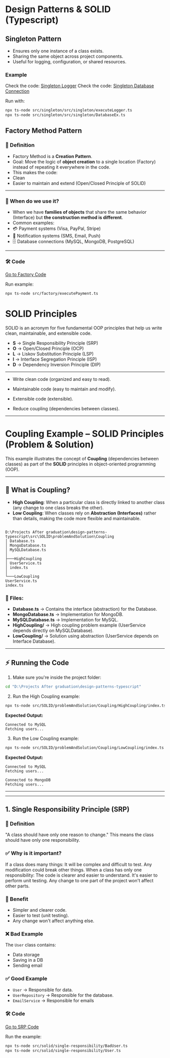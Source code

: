 # Design Patterns & SOLID (Typescript)

## Singleton Pattern

- Ensures only one instance of a class exists.
- Sharing the same object across project components.
- Useful for logging, configuration, or shared resources.

### Example

Check the code: [Singleton Logger](./src/singleton/Logger.ts)
Check the code: [Singleton Database Connection](./src/singleton/DatabaseEx.ts)

Run with:

```bash
npx ts-node src/singleton/src/singleton/executeLogger.ts
npx ts-node src/singleton/src/singleton/DatabaseEx.ts
```

## Factory Method Pattern

### 📖 Definition

- Factory Method is a **Creation Pattern**.
- Goal: Move the logic of **object creation** to a single location (Factory) instead of repeating it everywhere in the code.
- This makes the code:
- Clean
- Easier to maintain and extend (Open/Closed Principle of SOLID)

---

### 🎯 When do we use it?

- When we have **families of objects** that share the same behavior (Interface) but **the construction method is different**.
- Common examples:
- 💳 Payment systems (Visa, PayPal, Stripe)
- 📩 Notification systems (SMS, Email, Push)
- 🗄️ Database connections (MySQL, MongoDB, PostgreSQL)

---

### 🛠️ Code

[Go to Factory Code](./src/factory/)

Run example:

```bash
npx ts-node src/factory/executePayment.ts
```

# SOLID Principles

SOLID is an acronym for five fundamental OOP principles that help us write clean, maintainable, and extensible code.

- **S** → Single Responsibility Principle (SRP)
- **O** → Open/Closed Principle (OCP)
- **L** → Liskov Substitution Principle (LSP)
- **I** → Interface Segregation Principle (ISP)
- **D** → Dependency Inversion Principle (DIP)

---

- Write clean code (organized and easy to read).

- Maintainable code (easy to maintain and modify).

- Extensible code (extensible).

- Reduce coupling (dependencies between classes).

---

# Coupling Example – SOLID Principles (Problem & Solution)

This example illustrates the concept of **Coupling** (dependencies between classes) as part of the **SOLID** principles in object-oriented programming (OOP).

---

## 📌 What is Coupling?

- **High Coupling**: When a particular class is directly linked to another class (any change to one class breaks the other).
- **Low Coupling**: When classes rely on **Abstraction (Interfaces)** rather than details, making the code more flexible and maintainable.

```

D:\Projects After graduation\design-patterns-typescript\src\SOLID\problemAndSolution\Coupling
│ Database.ts
│ MongoDatabase.ts
│ MySQLDatabase.ts
│
├───HighCoupling
│ UserService.ts
│ index.ts
│
└───LowCoupling
UserService.ts
index.ts

```

### 📄 Files:

- **Database.ts** → Contains the interface (abstraction) for the Database.
- **MongoDatabase.ts** → Implementation for MongoDB.
- **MySQLDatabase.ts** → Implementation for MySQL.
- **HighCoupling/** → High coupling problem example (UserService depends directly on MySQLDatabase).
- **LowCoupling/** → Solution using abstraction (UserService depends on Interface Database).

---

## ⚡ Running the Code

1. Make sure you're inside the project folder:

```bash
cd "D:\Projects After graduation\design-patterns-typescript"
```

2. Run the High Coupling example:

```bash
npx ts-node src/SOLID/problemAndSolution/Coupling/HighCoupling/index.ts
```

**Expected Output:**

```
Connected to MySQL
Fetching users...
```

3. Run the Low Coupling example:

```bash
npx ts-node src/SOLID/problemAndSolution/Coupling/LowCoupling/index.ts
```

**Expected Output:**

```
Connected to MySQL
Fetching users...

Connected to MongoDB
Fetching users...
```

---

---

## 1. Single Responsibility Principle (SRP)

### 📖 Definition

"A class should have only one reason to change."
This means the class should have only one responsibility.

### ✅ Why is it important?

If a class does many things:
It will be complex and difficult to test.
Any modification could break other things.
When a class has only one responsibility:
The code is clearer and easier to understand.
It's easier to perform unit testing.
Any change to one part of the project won't affect other parts.

### 🎯 Benefit

- Simpler and clearer code.
- Easier to test (unit testing).
- Any change won't affect anything else.

### ❌ Bad Example

The `User` class contains:

- Data storage
- Saving in a DB
- Sending email

### ✅ Good Example

- `User` → Responsible for data.
- `UserRepository` → Responsible for the database.
- `EmailService` → Responsible for emails

### 🛠️ Code

[Go to SRP Code](./src/SOLID/single-responsibility/)

Run the example:

```bash
npx ts-node src/solid/single-responsibility/BadUser.ts
npx ts-node src/solid/single-responsibility/User.ts
```
